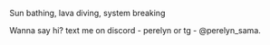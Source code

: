 Sun bathing, lava diving, system breaking

Wanna say hi? text me on discord - perelyn or tg - @perelyn_sama.

<!-- <div align="center">
  <h1>Hi there <img src="https://media.giphy.com/media/hvRJCLFzcasrR4ia7z/giphy.gif" width="3px" height="35px"/></h1>

  <p>I'm a Backend Blockchain Developer who works on Ethereum and any chain that runs an EVM </p>

  <p>🔭 I’m currently working on anything that interests me, improves my skills, and makes me money 😄</p>

  <p>👯 I’m looking to collaborate on making safe and secure smart contracts for users👯</p>

  <a href="mailto:okohebina@gmail.com" target="_blank">
  <img src="https://img.shields.io/badge/email me-%23D14836.svg?&style=for-the-badge&logo=gmail&logoColor=white" />
</a>&nbsp;&nbsp;
 </div> -->
 <!--
  [![Top Langs](https://github-readme-stats.vercel.app/api/top-langs/?username=perelyn-sama&layout=compact&theme=vision-friendly-dark)](https://github.com/anuraghazra/github-readme-stats) 
 [![Perelyn's GitHub stats](https://github-readme-stats.vercel.app/api?username=perelyn-sama&count_private=true&show_icons=true)](https://github.com/anuraghazra/github-readme-stats)
 -->




<!--
**Perelyn-sama/Perelyn-sama** is a ✨ _special_ ✨ repository because its `README.md` (this file) appears on your GitHub profile.

Here are some ideas to get you started:

- 🔭 I’m currently working on ...
- 🌱 I’m currently learning ...
- 👯 I’m looking to collaborate on ...
- 🤔 I’m looking for help with ...
- 💬 Ask me about ...
- 📫 How to reach me: ...
- 😄 Pronouns: ...
- ⚡ Fun fact: ...
-->
